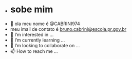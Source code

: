 - # sobe mim
-  👋 ola meu nome é @CABRINI974
- meu imail de contato é bruno.cabrini@escola.pr.gov.br
- 👀 I’m interested in ...
- 🌱 I’m currently learning ...
- 💞️ I’m looking to collaborate on ...
- 📫 How to reach me ...
